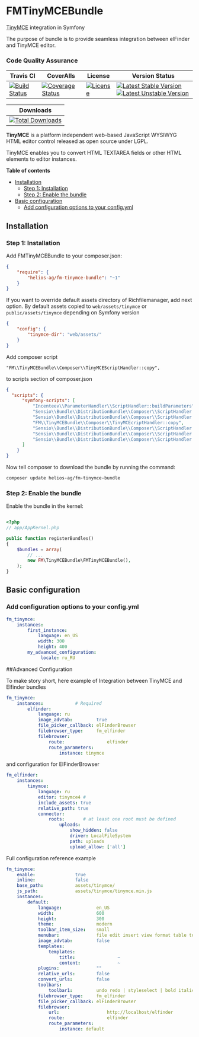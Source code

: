 FMTinyMCEBundle
================

[TinyMCE](https://github.com/tinymce/tinymce) integration in Symfony

The purpose of bundle is to provide seamless integration between elFinder and TinyMCE editor.

### Code Quality Assurance ###

| Travis CI | CoverAlls| License | Version Status |
|-------------|-----------------|-----------------|-----------------|
|[![Build Status](https://secure.travis-ci.org/helios-ag/FMTinyMCEBundle.png)](http://travis-ci.org/helios-ag/FMTinyMCEBundle)|[![Coverage Status](https://coveralls.io/repos/helios-ag/FMTinyMCEBundle/badge.svg?branch=master&service=github)](https://coveralls.io/github/helios-ag/FMTinyMCEBundle?branch=master)|[![License](https://poser.pugx.org/helios-ag/fm-tinymce-bundle/license.svg)](https://packagist.org/packages/helios-ag/fm-tinymce-bundle)|[![Latest Stable Version](https://poser.pugx.org/helios-ag/fm-tinymce-bundle/v/stable.svg)](https://packagist.org/packages/helios-ag/fm-tinymce-bundle) [![Latest Unstable Version](https://poser.pugx.org/helios-ag/fm-tinymce-bundle/v/unstable.svg)](https://packagist.org/packages/helios-ag/fm-tinymce-bundle)


| Downloads |
|-----------|
|[![Total Downloads](https://poser.pugx.org/helios-ag/fm-tinymce-bundle/downloads.svg)](https://packagist.org/packages/helios-ag/fm-tinymce-bundle)


**TinyMCE** is a platform independent web-based JavaScript WYSIWYG HTML editor control released as open source under LGPL.

TinyMCE enables you to convert HTML TEXTAREA fields or other HTML elements to editor instances.


**Table of contents**

- [Installation](#installation)
    - [Step 1: Installation](#step-1-installation)
    - [Step 2: Enable the bundle](#step-2-enable-the-bundle)
- [Basic configuration](#basic-configuration)
    - [Add configuration options to your config.yml](#add-configuration-options-to-your-configyml)

## Installation

### Step 1: Installation

Add FMTinyMCEBundle to your composer.json:

```json
{
    "require": {
        "helios-ag/fm-tinymce-bundle": "~1"
    }
}
```

If you want to override default assets directory of Richfilemanager, add next option.
By default assets copied to `web/assets/tinymce` or `public/assets/tinymce`
depending on Symfony version

```json
{
    "config": {
        "tinymce-dir": "web/assets/"
    }
}
```

Add composer script

`"FM\\TinyMCEBundle\\Composer\\TinyMCEScriptHandler::copy",`

to scripts section of composer.json

```json
{
  "scripts": {
      "symfony-scripts": [
          "Incenteev\\ParameterHandler\\ScriptHandler::buildParameters",
          "Sensio\\Bundle\\DistributionBundle\\Composer\\ScriptHandler::buildBootstrap",
          "Sensio\\Bundle\\DistributionBundle\\Composer\\ScriptHandler::clearCache",
          "FM\\TinyMCEBundle\\Composer\\TinyMCEcriptHandler::copy",
          "Sensio\\Bundle\\DistributionBundle\\Composer\\ScriptHandler::installAssets",
          "Sensio\\Bundle\\DistributionBundle\\Composer\\ScriptHandler::installRequirementsFile",
          "Sensio\\Bundle\\DistributionBundle\\Composer\\ScriptHandler::prepareDeploymentTarget"
      ]
    }
}
```

Now tell composer to download the bundle by running the command:

```sh
composer update helios-ag/fm-tinymce-bundle
```

### Step 2: Enable the bundle

Enable the bundle in the kernel:

```php

<?php
// app/AppKernel.php

public function registerBundles()
{
    $bundles = array(
        // ...
        new FM\TinyMCEBundle\FMTinyMCEBundle(),
    );
}
```


## Basic configuration

### Add configuration options to your config.yml

```yaml
fm_tinymce:
    instances:
        first_instance:
            language: en_US
            width: 300
            height: 400
        my_advanced_configuration:
             locale: ru_RU
```

##Advanced Configuration

To make story short, here example of Integration between TinyMCE and Elfinder bundles

```yaml
fm_tinymce:
    instances:            # Required
        elfinder:
            language: ru
            image_advtab:         true
            file_picker_callback: elFinderBrowser
            filebrowser_type:     fm_elfinder
            filebrowser:
                route:                elfinder
                route_parameters:
                    instance: tinymce

```

and configuration for ElFinderBrowser

```yaml
fm_elfinder:
    instances:
        tinymce:
            language: ru
            editor: tinymce4 #
            include_assets: true
            relative_path: true
            connector:
                roots:       # at least one root must be defined
                    uploads:
                        show_hidden: false
                        driver: LocalFileSystem
                        path: uploads
                        upload_allow: ['all']
```

Full configuration reference example


```yaml
fm_tinymce:
    enable:               true
    inline:               false
    base_path:            assets/tinymce/
    js_path:              assets/tinymce/tinymce.min.js
    instances:
        default:
            language:             en_US
            width:                600
            height:               300
            theme:                modern
            toolbar_item_size:    small
            menubar:              file edit insert view format table tools
            image_advtab:         false
            templates:
                templates:
                    title:                ~
                    content:              ~
            plugins:              ""
            relative_urls:        false
            convert_urls:         false
            toolbars:
                toolbar1:         undo redo | styleselect | bold italic | link image
            filebrowser_type:     fm_elfinder
            file_picker_callback: elFinderBrowser
            filebrowser:
                url:                  http://localhost/elfinder
                route:                elfinder
                route_parameters:
                    instance: default
